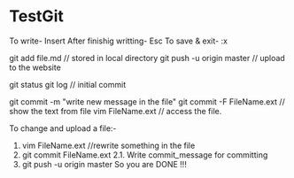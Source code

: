 TestGit
=======

To write- Insert
After finishig writting- Esc 
To save & exit- :x

git add file.md  // stored in local directory
git push -u origin master  // upload to the website

git status
git log  // initial commit

git commit -m "write new message in the file"
git commit -F FileName.ext  // show the text from file
vim FileName.ext  // access the file.

To change and upload a file:-
1. vim FileName.ext  //rewrite something in the file
2. git commit FileName.ext
 2.1. Write commit_message for committing
3. git push -u origin master
So you are DONE !!!
